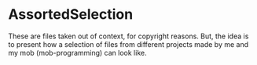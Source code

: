 # AssortedSelection

These are files taken out of context, for copyright reasons.
But, the idea is to present how a selection of files from
different projects made by me and my mob (mob-programming)
can look like.
